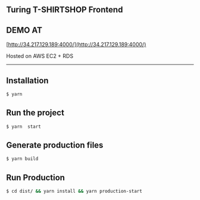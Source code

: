## Turing T-SHIRTSHOP Frontend

## DEMO AT
[http://34.217.129.189:4000/](http://34.217.129.189:4000/)

Hosted on AWS EC2  +  RDS
           

----
## Installation
```bash
$ yarn 
```
## Run the project
```bash
$ yarn  start
``` 

## Generate production files
```bash
$ yarn build
```

## Run Production
```bash
$ cd dist/ && yarn install && yarn production-start
```